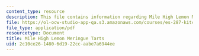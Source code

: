 ```yaml
---
content_type: resource
description: This file contains information regarding Mile High Lemon Meringue Tarts.
file: https://ol-ocw-studio-app-qa.s3.amazonaws.com/courses/es-287-kitchen-chemistry-spring-2009/2c10ce2614806d1922ccaabe7a6944ee_MITES_287S09_read07.pdf
file_type: application/pdf
resourcetype: Document
title: Mile High Lemon Meringue Tarts
uid: 2c10ce26-1480-6d19-22cc-aabe7a6944ee
---
```

